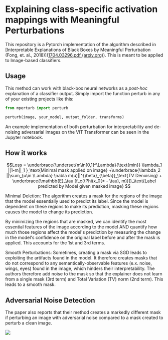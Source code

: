 # Explaining class-specific activation mappings with Meaningful Perturbations

This repository is a Pytorch implementation of the algorithm described in [Interpretable Explanations of Black Boxes by Meaningful Perturbation (Fong, et. al., 2018)]([1704.03296.pdf (arxiv.org)](https://arxiv.org/pdf/1704.03296.pdf)). This  is meant to be applied to Image-based classifiers.

## Usage

This method can work with black-box neural networks as a _post-hoc_ explanation of a classifier output. Simply import the function perturb in any of your existing projects like this:

```python
from mperturb import perturb

perturb(image, your_model, output_folder, transforms)
```

An example implementation of both perturbation for interpretability and de-noising adversarial images on the VIT Transformer can be seen in the Jupyter notebook. 

## How it works

$$Loss = 
    \underbrace{\underset{m\in[0,1]^\Lambda}{\text{min}} 
   \lambda_1 ||1-m||_1  }_\text{Minimal mask applied on image}
   +\underbrace{\lambda_2  ||\sum_{u\in \Lambda} \nabla m(u)||^{\beta}_{\beta}}_\text{TV Denoising} + \underbrace{\mathbb{E}_\tau [f_c(\Phi(x_0(* - \tau), m))]}_\text{Label predicted by Model given masked image} 
$$

Minimal Deletion: The algorithm creates a mask for the regions of the image that the model essentially used to predict its label. Since the model is dependent on these regions to make its prediction, masking these regions causes the model to change its prediction. 

By minimizing the regions that are masked, we can identify the most essential features of the image according to the model AND quantify how much those regions affect the model's prediction by measuring the change in the model's confidence on the original label before and after the mask is applied. This accounts for the 1st and 3rd terms.



Smooth Perturbations: Sometimes, creating a mask via SGD leads to  exploiting the artifacts found in the model. It therefore creates masks that do not correspond to any semantically-observable features (e.x. noise, wings, eyes) found in the image, which hinders their interpretability. The authors therefore add noise to the mask so that the explainer does not learn from a single mask (3rd term) and Total Variation (TV) norm (2nd term). This leads to a smooth mask.



## Adversarial Noise Detection

The paper also reports that their method creates a markedly different mask if perturbing an image with adversarial noise compared to a mask created to perturb a clean image.

![](adversarial.png?raw=true)